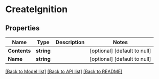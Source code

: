 # CreateIgnition

## Properties
Name | Type | Description | Notes
------------ | ------------- | ------------- | -------------
**Contents** | **string** |  | [optional] [default to null]
**Name** | **string** |  | [optional] [default to null]

[[Back to Model list]](../README.md#documentation-for-models) [[Back to API list]](../README.md#documentation-for-api-endpoints) [[Back to README]](../README.md)


